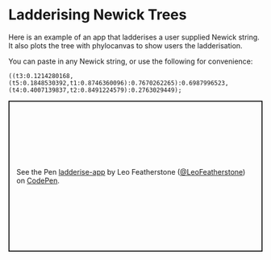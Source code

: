 # Ladderising Newick Trees
Here is an example of an app that ladderises a user supplied Newick string. It also plots the tree with phylocanvas to show users the ladderisation.

You can paste in any Newick string, or use the following for convenience:

```
((t3:0.1214280168,(t5:0.1848530392,t1:0.8746360096):0.7670262265):0.6987996523,(t4:0.4007139837,t2:0.8491224579):0.2763029449);
```

<p class="codepen" data-height="300" data-theme-id="dark" data-default-tab="html,result" data-slug-hash="ZEZovgM" data-editable="true" data-user="LeoFeatherstone" style="height: 300px; box-sizing: border-box; display: flex; align-items: center; justify-content: center; border: 2px solid; margin: 1em 0; padding: 1em;">
  <span>See the Pen <a href="https://codepen.io/LeoFeatherstone/pen/ZEZovgM">
  ladderise-app</a> by Leo Featherstone (<a href="https://codepen.io/LeoFeatherstone">@LeoFeatherstone</a>)
  on <a href="https://codepen.io">CodePen</a>.</span>
</p>
<script async src="https://cpwebassets.codepen.io/assets/embed/ei.js"></script>